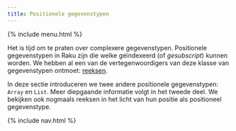 ```yaml
---
title: Positionele gegevenstypen
---
```


{% include menu.html %}

Het is tijd om te praten over complexere gegevenstypen. Positionele gegevenstypen in Raku zijn die welke geïndexeerd (of _gesubscript_) kunnen worden. We hebben al een van de vertegenwoordigers van deze klasse van gegevenstypen ontmoet: [reeksen](/nl/essentials/ranges).

In deze sectie introduceren we twee andere positionele gegevenstypen: `Array` en `List`. Meer diepgaande informatie volgt in het tweede deel. We bekijken ook nogmaals reeksen in het licht van hun positie als positioneel gegevenstype.

{% include nav.html %}
